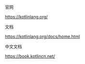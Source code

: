官网

https://kotlinlang.org/

文档

https://kotlinlang.org/docs/home.html

中文文档

https://book.kotlincn.net/



